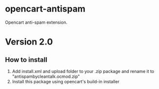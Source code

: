# opencart-antispam
Opencart anti-spam extension.
# Version 2.0

## How to install

1) Add install.xml and upload folder to your .zip package and rename it to "antispambycleantalk.ocmod.zip"
2) Install this package using opencart's build-in installer
